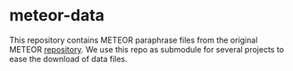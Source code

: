 # meteor-data

This repository contains METEOR paraphrase files from the original METEOR
[repository](https://github.com/cmu-mtlab/meteor). We use this repo as
submodule for several projects to ease the download of data files.
